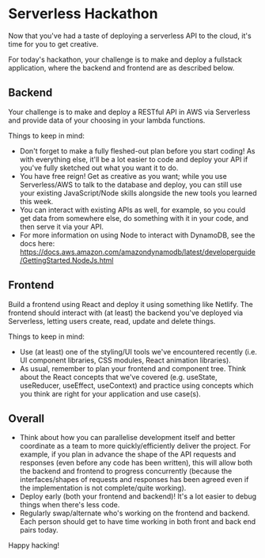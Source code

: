 # Serverless Hackathon

Now that you've had a taste of deploying a serverless API to the cloud, it's time for you to get creative.

For today's hackathon, your challenge is to make and deploy a fullstack application, where the backend and frontend are as described below.

## Backend

Your challenge is to make and deploy a RESTful API in AWS via Serverless and provide data of your choosing in your lambda functions.

Things to keep in mind:

- Don't forget to make a fully fleshed-out plan before you start coding! As with everything else, it'll be a lot easier to code and deploy your API if you've fully sketched out what you want it to do.
- You have free reign! Get as creative as you want; while you use Serverless/AWS to talk to the database and deploy, you can still use your existing JavaScript/Node skills alongside the new tools you learned this week.
- You can interact with existing APIs as well, for example, so you could get data from somewhere else, do something with it in your code, and then serve it via your API.
- For more information on using Node to interact with DynamoDB, see the docs here: https://docs.aws.amazon.com/amazondynamodb/latest/developerguide/GettingStarted.NodeJs.html

## Frontend

Build a frontend using React and deploy it using something like Netlify. The frontend should interact with (at least) the backend you've deployed via Serverless, letting users create, read, update and delete things.

Things to keep in mind:

- Use (at least) one of the styling/UI tools we've encountered recently (i.e. UI component libraries, CSS modules, React animation libraries).
- As usual, remember to plan your frontend and component tree. Think about the React concepts that we've covered (e.g. useState, useReducer, useEffect, useContext) and practice using concepts which you think are right for your application and use case(s).

## Overall

- Think about how you can parallelise development itself and better coordinate as a team to more quickly/efficiently deliver the project. For example, if you plan in advance the shape of the API requests and responses (even before any code has been written), this will allow both the backend and frontend to progress concurrently (because the interfaces/shapes of requests and responses has been agreed even if the implementation is not complete/quite working).
- Deploy early (both your frontend and backend)! It's a lot easier to debug things when there's less code.
- Regularly swap/alternate who's working on the frontend and backend. Each person should get to have time working in both front and back end pairs today.

Happy hacking!
